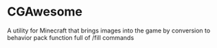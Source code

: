# CGAwesome
A utility for Minecraft that brings images into the game by conversion to behavior pack function full of /fill commands
